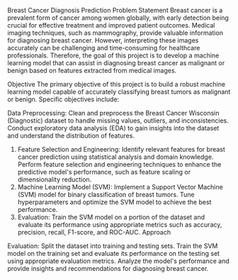 Breast Cancer Diagnosis Prediction
Problem Statement
Breast cancer is a prevalent form of cancer among women globally, with early detection being crucial for effective treatment and improved patient outcomes. Medical imaging techniques, such as mammography, provide valuable information for diagnosing breast cancer. However, interpreting these images accurately can be challenging and time-consuming for healthcare professionals. Therefore, the goal of this project is to develop a machine learning model that can assist in diagnosing breast cancer as malignant or benign based on features extracted from medical images.

Objective
The primary objective of this project is to build a robust machine learning model capable of accurately classifying breast tumors as malignant or benign. Specific objectives include:

Data Preprocessing: Clean and preprocess the Breast Cancer Wisconsin (Diagnostic) dataset to handle missing values, outliers, and inconsistencies. Conduct exploratory data analysis (EDA) to gain insights into the dataset and understand the distribution of features.
1. Feature Selection and Engineering: Identify relevant features for breast cancer prediction using statistical analysis and domain knowledge. Perform feature selection and engineering techniques to enhance the predictive model's performance, such as feature scaling or dimensionality reduction.
2. Machine Learning Model (SVM): Implement a Support Vector Machine (SVM) model for binary classification of breast tumors. Tune hyperparameters and optimize the SVM model to achieve the best performance.
3. Evaluation: Train the SVM model on a portion of the dataset and evaluate its performance using appropriate metrics such as accuracy, precision, recall, F1-score, and ROC-AUC.
Approach

Evaluation:
Split the dataset into training and testing sets.
Train the SVM model on the training set and evaluate its performance on the testing set using appropriate evaluation metrics.
Analyze the model's performance and provide insights and recommendations for diagnosing breast cancer.

